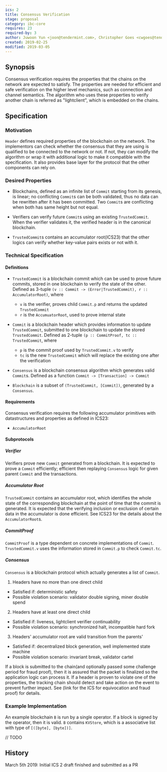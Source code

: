 ```yaml
---
ics: 2
title: Consensus Verification
stage: proposal
category: ibc-core
requires: 23
required-by: 3
author: Juwoon Yun <joon@tendermint.com>, Christopher Goes <cwgoes@tendermint.com>
created: 2019-02-25
modified: 2019-03-05
---
```


## Synopsis

Consensus verification requires the properties that the chains on the network are 
expected to satisfy. The properties are needed for efficient and safe verification on the 
higher level mechanics, such as connection and channel semantics. The algorithm who uses these 
properties to verify another chain is referred as "lightclient", which is embedded on the chains.

## Specification

### Motivation

`Header` defines required properties of the blockchain on the network. The implementors can 
check whether the consensus that they are using is qualified to be connected to the network or 
not. If not, they can modify the algorithm or wrap it with additional logic to make it 
compatible with the specification. It also provides base layer for the protocol that the other 
components can rely on.

### Desired Properties

* Blockchains, defined as an infinite list of `Commit` starting from its genesis, is linear; no 
conflicting `Commit`s can be both validated, thus no data can be rewritten after it has been 
committed. Two `Commit`s are conflicting when both has same height but not equal.

* Verifiers can verify future `Commit`s using an existing `TrustedCommit`. When the verifier 
validates it, the verified header is in the canonical blockchain.

* `TrustedCommit`s contains an accumulator root(ICS23) that the other logics can verify whether 
key-value pairs exists or not with it.

### Technical Specification

#### Definitions

* `TrustedCommit` is a blockchain commit which can be used to prove future commits, stored in
  one blockchain to verify the state of the other.
  Defined as 3-tuple `(v :: Commit -> (Error|TrustedCommit), r :: AccumulatorRoot)`, where
    * `v` is the verifier, proves child `Commit.p` and returns the updated `TrustedCommit`
    * `r` is the `AccumuatorRoot`, used to prove internal state

* `Commit` is a blockchain header which provides information to update `TrustedCommit`, 
  submitted to one blockchain to update the stored `TrustedCommit`.
  Defined as 2-tuple `(p :: CommitProof, tc :: TrustedCommit`, where
    * `p` is the commit proof used by `TrustedCommit.v` to verify
    * `tc` is the new `TrustedCommit` which will replace the existing one after the verification
 
* `Consensus` is a blockchain consensus algorithm which generates valid `Commit`s.
  Defined as a function `Commit -> [Transaction] -> Commit`

* `Blockchain` is a subset of `(TrustedCommit, [Commit])`, generated by a `Consensus`.

#### Requirements

Consensus verification requires the following accumulator primitives with datastructures and
properties as defined in ICS23:

* `AccumulatorRoot`

#### Subprotocols

##### Verifier

Verifiers prove new `Commit` generated from a blockchain. It is expected to prove 
a `Commit` efficiently; efficient then replaying `Consensus` logic for given parent `Commit`
and the transactions. 

##### Accumulator Root

`TrustedCommit` contains an accumulator root, which identifies the whole state of the corresponding
blockchain at the point of time that the commit is generated. It is expected that the verifying 
inclusion or exclusion of certain data in the accumulator is done efficient. See ICS23 for the details
about the `AccumulatorRoot`s.

##### CommitProof

`CommitProof` is a type dependent on concrete implementations of `Commit`. `TrustedCommit.v` uses
the information stored in `Commit.p` to check `Commit.tc`. 

##### Consensus 

`Consensus` is a blockchain protocol which actually generates a list of `Commit`. 

1. Headers have no more than one direct child
 
* Satisfied if: deterministic safety
* Possible violation scenario: validator double signing, miner double spend

2. Headers have at least one direct child

* Satisfied if: liveness, lightclient verifier continuability
* Possible violation scenario: synchronized halt, incompatible hard fork

3. Headers' accumulator root are valid transition from the parents'

* Satisfied if: decentralized block generation, well implemented state machine
* Possible violation scenario: invariant break, validator cartel

If a block is submitted to the chain(and optionally passed some challenge period for fraud proof), 
then it is assured that the packet is finalized so the application logic can process it.
If a header is proven to violate one of the properties, the tracking chain should detect and take
action on the event to prevent further impact. See (link for the ICS for equivocation and fraud proof) 
for details.

### Example Implementation

An example blockchain `B` is run by a single operator. If a block is signed by the operator, 
then it is valid. `B` contains `KVStore`, which is a associative list with type of `[([byte], [byte])]`.  

// TODO

## History 

March 5th 2019: Initial ICS 2 draft finished and submitted as a PR
